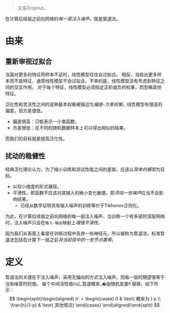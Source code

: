 > 又名Dropout。

在计算后续层之前向网络的*每一层注入噪声*。就是暂退法。

# 由来
## 重新审视过拟合
当面对更多的特征而样本不足时，线性模型往往会过拟合。 相反，当给出更多样本而不是特征，通常线性模型不会过拟合。不幸的是，线性模型没有考虑到特征之间的交互作用。 对于每个特征，线性模型必须指定正的或负的权重，而忽略其他特征。

泛化性和灵活性之间的这种基本权衡被描述为*偏差-方差权衡*。线性模型有很高的偏差，但方差很低。
- 偏差很高：只能表示一小类函数。
- 方差很低：在不同的随机数据样本上可以得出相似的结果。

而我们的目标就是提高泛化性。
## 扰动的稳健性
经典泛化理论认为，为了缩小训练和测试性能之间的差距，应该以*简单的模型*为目标。
- 以较小维度的形式展现。
- 平滑性，即函数不应该对其输入的微小变化敏感。即*添加一些噪声*应当不会影响结果。
	- 已经从数学证明具有输入噪声的训练等价于Tikhonov正则化。

为此，在计算后续层之前向网络的每一层注入噪声，当训练一个有多层的深层网络时，注入噪声只会在`输入-输出`映射上*增强平滑性*。

因为我们从表面上看是在训练过程中丢弃一些神经元，所以被称为暂退法。标准暂退法包括在计算下一层之前*将当前层中的一些节点置零*。
# 定义
暂退法的关键在于注入噪声，采用无偏向的方式注入噪声，则每一层的期望值等于没有噪音时的值。
每个中间活性值ℎ以_暂退概率_�由随机变量$h^{'}$替换，如下所示：
$$
\begin{split}\begin{aligned}
h' =
\begin{cases}
    0 & \text{ 概率为 } p \\
    \frac{h}{1-p} & \text{ 其他情况}
\end{cases}
\end{aligned}\end{split}
$$
